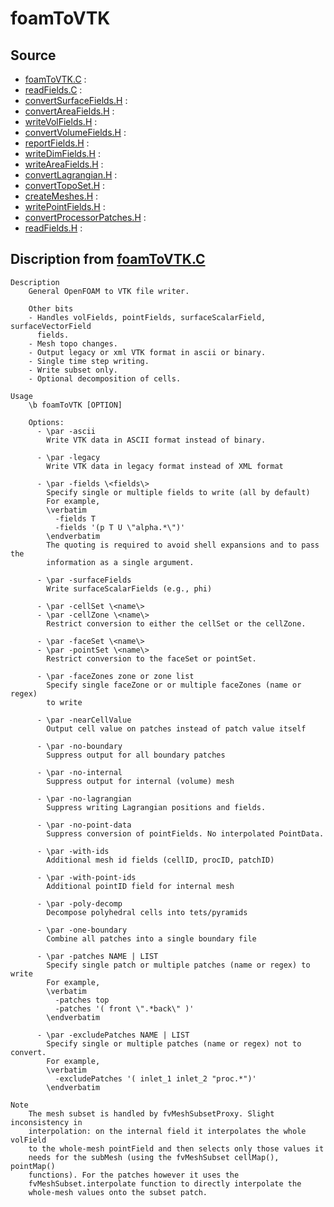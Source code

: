 # foamToVTK

## Source

- [foamToVTK.C](foamToVTK.C) : 
- [readFields.C](readFields.C) : 
- [convertSurfaceFields.H](convertSurfaceFields.H) : 
- [convertAreaFields.H](convertAreaFields.H) : 
- [writeVolFields.H](writeVolFields.H) : 
- [convertVolumeFields.H](convertVolumeFields.H) : 
- [reportFields.H](reportFields.H) : 
- [writeDimFields.H](writeDimFields.H) : 
- [writeAreaFields.H](writeAreaFields.H) : 
- [convertLagrangian.H](convertLagrangian.H) : 
- [convertTopoSet.H](convertTopoSet.H) : 
- [createMeshes.H](createMeshes.H) : 
- [writePointFields.H](writePointFields.H) : 
- [convertProcessorPatches.H](convertProcessorPatches.H) : 
- [readFields.H](readFields.H) : 


## Discription from [foamToVTK.C](foamToVTK.C)

```
Description
    General OpenFOAM to VTK file writer.

    Other bits
    - Handles volFields, pointFields, surfaceScalarField, surfaceVectorField
      fields.
    - Mesh topo changes.
    - Output legacy or xml VTK format in ascii or binary.
    - Single time step writing.
    - Write subset only.
    - Optional decomposition of cells.

Usage
    \b foamToVTK [OPTION]

    Options:
      - \par -ascii
        Write VTK data in ASCII format instead of binary.

      - \par -legacy
        Write VTK data in legacy format instead of XML format

      - \par -fields \<fields\>
        Specify single or multiple fields to write (all by default)
        For example,
        \verbatim
          -fields T
          -fields '(p T U \"alpha.*\")'
        \endverbatim
        The quoting is required to avoid shell expansions and to pass the
        information as a single argument.

      - \par -surfaceFields
        Write surfaceScalarFields (e.g., phi)

      - \par -cellSet \<name\>
      - \par -cellZone \<name\>
        Restrict conversion to either the cellSet or the cellZone.

      - \par -faceSet \<name\>
      - \par -pointSet \<name\>
        Restrict conversion to the faceSet or pointSet.

      - \par -faceZones zone or zone list
        Specify single faceZone or or multiple faceZones (name or regex)
        to write

      - \par -nearCellValue
        Output cell value on patches instead of patch value itself

      - \par -no-boundary
        Suppress output for all boundary patches

      - \par -no-internal
        Suppress output for internal (volume) mesh

      - \par -no-lagrangian
        Suppress writing Lagrangian positions and fields.

      - \par -no-point-data
        Suppress conversion of pointFields. No interpolated PointData.

      - \par -with-ids
        Additional mesh id fields (cellID, procID, patchID)

      - \par -with-point-ids
        Additional pointID field for internal mesh

      - \par -poly-decomp
        Decompose polyhedral cells into tets/pyramids

      - \par -one-boundary
        Combine all patches into a single boundary file

      - \par -patches NAME | LIST
        Specify single patch or multiple patches (name or regex) to write
        For example,
        \verbatim
          -patches top
          -patches '( front \".*back\" )'
        \endverbatim

      - \par -excludePatches NAME | LIST
        Specify single or multiple patches (name or regex) not to convert.
        For example,
        \verbatim
          -excludePatches '( inlet_1 inlet_2 "proc.*")'
        \endverbatim

Note
    The mesh subset is handled by fvMeshSubsetProxy. Slight inconsistency in
    interpolation: on the internal field it interpolates the whole volField
    to the whole-mesh pointField and then selects only those values it
    needs for the subMesh (using the fvMeshSubset cellMap(), pointMap()
    functions). For the patches however it uses the
    fvMeshSubset.interpolate function to directly interpolate the
    whole-mesh values onto the subset patch.


```

